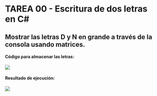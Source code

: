 ﻿# TAREA 00 - Escritura de dos letras en C#
## Mostrar las letras D y N en grande a través de la consola usando matrices.
#### Código para almacenar las letras:
<img src="images/codigo.png">

#### Resultado de ejecución:
<img src="images/resultado.png">